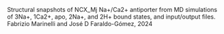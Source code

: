 Structural snapshots of NCX_Mj Na+/Ca2+ antiporter from MD simulations of 3Na+, 1Ca2+, apo, 2Na+, and 2H+ bound states, and input/output files.
Fabrizio Marinelli and José D Faraldo-Gómez,  2024
